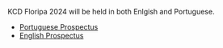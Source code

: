 KCD Floripa 2024 will be held in both Enlgish and Portuguese.
* [Portuguese Prospectus](https://drive.google.com/file/d/17ZD-UN5Q3sFlP1oIKgJAYpI1s5t21o2c/view?usp=sharing)
* [English Prospectus](https://drive.google.com/file/d/15MpRhleuuygNtdM86Ke9cMYB-ZkZluk7/view?usp=sharing)

